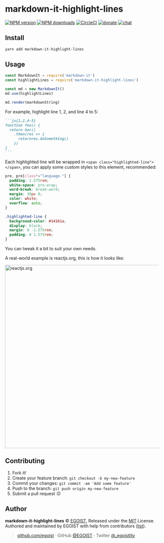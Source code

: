 
# markdown-it-highlight-lines

[![NPM version](https://img.shields.io/npm/v/markdown-it-highlight-lines.svg?style=flat)](https://npmjs.com/package/markdown-it-highlight-lines) [![NPM downloads](https://img.shields.io/npm/dm/markdown-it-highlight-lines.svg?style=flat)](https://npmjs.com/package/markdown-it-highlight-lines) [![CircleCI](https://circleci.com/gh/egoist/markdown-it-highlight-lines/tree/master.svg?style=shield)](https://circleci.com/gh/egoist/markdown-it-highlight-lines/tree/master)  [![donate](https://img.shields.io/badge/$-donate-ff69b4.svg?maxAge=2592000&style=flat)](https://github.com/egoist/donate) [![chat](https://img.shields.io/badge/chat-on%20discord-7289DA.svg?style=flat)](https://chat.egoist.moe)

## Install

```bash
yarn add markdown-it-highlight-lines
```

## Usage

```js
const MarkdownIt = require('markdown-it')
const highlightLines = require('markdown-it-highlight-lines')

const md = new MarkdownIt()
md.use(highlightLines)

md.render(markdownString)
```

For example, highlight line 1, 2, and line 4 to 5:

````markdown
```js{1,2,4-5}
function foo() {
  return bar()
    .then(res => {
      returnres.doSomething()
    })
}
```
````

Each highlighted line will be wrapped in `<span class="highlighted-line"></span>`, you can apply some custom styles to this element, recommended:

```css
pre, pre[class*="language-"] {
  padding: 1.575rem;
  white-space: pre-wrap;
  word-break: break-word;
  margin: 30px 0;
  color: white;
  overflow: auto;
}

.highlighted-line {
  background-color: #14161a;
  display: block;
  margin: 0 -1.575rem;
  padding: 0 1.575rem;
}
```

You can tweak it a bit to suit your own needs.

A real-world example is reactjs.org, this is how it looks like:

<img src="https://i.loli.net/2018/04/02/5ac1ee2d56774.png" width="600" alt="reactjs.org">



## Contributing

1. Fork it!
2. Create your feature branch: `git checkout -b my-new-feature`
3. Commit your changes: `git commit -am 'Add some feature'`
4. Push to the branch: `git push origin my-new-feature`
5. Submit a pull request :D


## Author

**markdown-it-highlight-lines** © [EGOIST](https://github.com/egoist), Released under the [MIT](./LICENSE) License.<br>
Authored and maintained by EGOIST with help from contributors ([list](https://github.com/egoist/markdown-it-highlight-lines/contributors)).

> [github.com/egoist](https://github.com/egoist) · GitHub [@EGOIST](https://github.com/egoist) · Twitter [@_egoistlily](https://twitter.com/_egoistlily)
